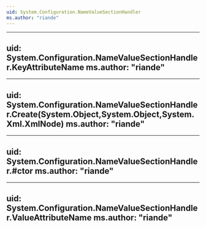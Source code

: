 ```yaml
---
uid: System.Configuration.NameValueSectionHandler
ms.author: "riande"
---
```


---
uid: System.Configuration.NameValueSectionHandler.KeyAttributeName
ms.author: "riande"
---

---
uid: System.Configuration.NameValueSectionHandler.Create(System.Object,System.Object,System.Xml.XmlNode)
ms.author: "riande"
---

---
uid: System.Configuration.NameValueSectionHandler.#ctor
ms.author: "riande"
---

---
uid: System.Configuration.NameValueSectionHandler.ValueAttributeName
ms.author: "riande"
---

